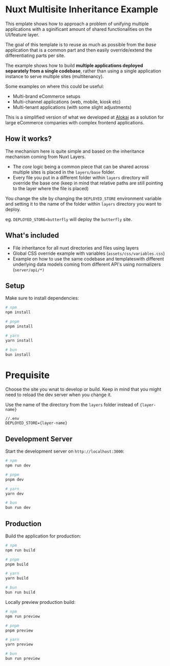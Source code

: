 # Nuxt Multisite Inheritance Example

This emplate shows how to approach a problem of unifying multiple applications with a sginificant amount of shared functionalities on the UI/feature layer.

The goal of this template is to reuse as much as possible from the *base* application that is a common part and then easily override/extend the differentiating parts per site.

The example shows how to build **multiple applications deployed separately from a single codebase**, rather than using a single application instance to serve multiple sites (multitenancy).

Some examples on where this could be useful:
- Multi-brand eCommerce setups 
- Multi-channel applications (web, mobile, kiosk etc)
- Multi-tenant applications (with some slight adjustments)

This is a simplified version of what we developed at [Alokai](https://alokai.com) as a solution for large eCommerce companies with complex frontend applications.

## How it works?

The mechanism here is quite simple and based on the inheritance mechanism coming from Nuxt Layers.

- The *core* logic being a common piece that can be shared across multiple sites is placed in the `layers/base` folder.
- Every file you put in a different folder within `layers` directory will override the base one (keep in mind that relative paths are still pointing to the layer where the file is placed)

You change the site by changing the `DEPLOYED_STORE` environment variable and setting it to the name of the folder within `layers` directory you want to deploy.

eg. `DEPLOYED_STORE=butterfly` will deploy the `butterfly` site.

## What's included

- File inheritance for all nuxt directories and files using layers
- Global CSS override example with variables (`assets/css/variables.css`)
- Example on how to use the same codebase and templateswith different underlying data models coming from different API's using normalizers (`server/api/*)`


## Setup

Make sure to install dependencies:

```bash
# npm
npm install

# pnpm
pnpm install

# yarn
yarn install

# bun
bun install
```

# Prequisite

Choose the site you wnat to develop or build. Keep in mind that you might need to reload the dev server when you change it.

Use the name of the directory from the `layers` folder instead of `{layer-name}`
```
//.env
DEPLOYED_STORE={layer-name}
```

## Development Server

Start the development server on `http://localhost:3000`:

```bash
# npm
npm run dev

# pnpm
pnpm dev

# yarn
yarn dev

# bun
bun run dev
```

## Production

Build the application for production:

```bash
# npm
npm run build

# pnpm
pnpm build

# yarn
yarn build

# bun
bun run build
```

Locally preview production build:

```bash
# npm
npm run preview

# pnpm
pnpm preview

# yarn
yarn preview

# bun
bun run preview
```

